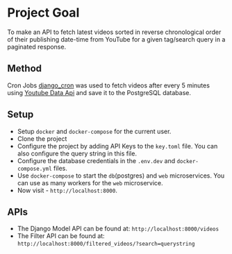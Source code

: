 # Project Goal

To make an API to fetch latest videos sorted in reverse chronological order of their publishing date-time from YouTube for a given tag/search query in a paginated response.

## Method

Cron Jobs [django_cron](https://django-cron.readthedocs.io/en/latest/introduction.html) was used to fetch videos after every 5 minutes using [Youtube Data Api](https://developers.google.com/youtube/v3/docs/search/list) and save it to the PostgreSQL database.

## Setup
- Setup `docker` and `docker-compose` for the current user.
- Clone the project
- Configure the project by adding API Keys to the `key.toml` file. You can also configure the query string in this file.
- Configure the database credentials in the `.env.dev` and `docker-compose.yml` files. 
- Use `docker-compose` to start the `db`(postgres) and `web` microservices. You can use as many workers for the `web` microservice.
- Now visit - `http://localhost:8000`.

## APIs

- The Django Model API can be found at: `http://localhost:8000/videos`
- The Filter API can be found at: `http://localhost:8000/filtered_videos/?search=querystring`